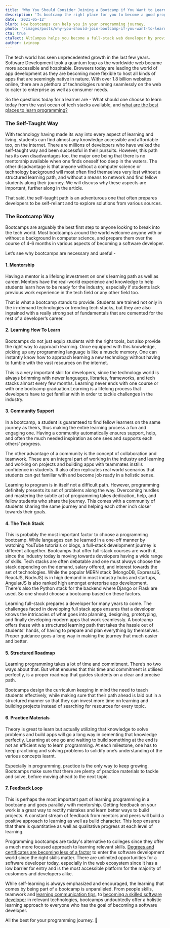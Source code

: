 ```yaml
---
title: 'Why You Should Consider Joining a Bootcamp if You Want to Learn Programming'
description: 'Is bootcamp the right place for you to become a good programmer? Learn the advantages of having a community of developers'
date: '2021-05-12'
blurb: How bootcamps can help you in your programming journey.
photo: '/images/posts/why-you-should-join-bootcamp-if-you-want-to-learn-programming.png'
cta: true
ctaText: AltCampus helps you become a full-stack web developer by providing the perfect roadmap for your programming journey.  🙌
author: ivinoop
---
```


The tech world has seen unprecedented growth in the last few years. Software Development took a quantum leap as the worldwide web became more accessible and hospitable. Browsers today are leading the world of app development as they are becoming more flexible to host all kinds of apps that are seemingly native in nature. With over 1.8 billion websites online, there are a plethora of technologies running seamlessly on the web to cater to enterprise as well as consumer needs.

So the questions today for a learner are - What should one choose to learn today from the vast ocean of tech stacks available, and [what are the best places to learn programming?](https://altcampus.school/community/posts/what-are-the-best-places-to-learn-coding)

### The Self-Taught Way

With technology having made its way into every aspect of learning and living, students can find almost any knowledge accessible and affordable too, on the internet. There are millions of developers who have walked the self-taught way and been successful in their pursuits. However, this path has its own disadvantages too, the major one being that there is no mentorship available when one finds oneself too deep in the waters. The other disadvantage is that anyone without a computer science or technology background will most often find themselves very lost without a structured learning path, and without a means to network and find fellow students along their journey. We will discuss why these aspects are important, further along in the article.

That said, the self-taught path is an adventurous one that often prepares developers to be self-reliant and to explore solutions from various sources.

### The Bootcamp Way

Bootcamps are arguably the best first step to anyone looking to break into the tech world. Most bootcamps around the world welcome anyone with or without a background in computer science, and prepare them over the course of 4-6 months in various aspects of becoming a software developer.

Let’s see why bootcamps are necessary and useful -

#### 1. Mentorship

Having a mentor is a lifelong investment on one's learning path as well as career. Mentors have the real-world experience and knowledge to help students learn how to be ready for the industry, especially if students lack previous work experience in the tech field or any other field too.

That is what a bootcamp stands to provide. Students are trained not only in the in-demand technologies or trending tech stacks, but they are also ingrained with a really strong set of fundamentals that are cemented for the rest of a developer’s career.

#### 2. Learning How To Learn

Bootcamps do not just equip students with the right tools, but also provide the right way to approach learning. Once equipped with this knowledge, picking up any programming language is like a muscle memory. One can instantly know how to approach learning a new technology without having to fumble with the vast resources on the internet.

This is a very important skill for developers, since the technology world is always brimming with newer languages, libraries, frameworks, and tech stacks almost every few months. Learning never ends with one course or with one bootcamp graduation.Learning is a lifelong process that developers have to get familiar with in order to tackle challenges in the industry.

#### 3. Community Support

In a bootcamp, a student is guaranteed to find fellow learners on the same journey as theirs, thus making the entire learning process a fun and engaging one. Having a community automatically ensures support, help, and often the much needed inspiration as one sees and supports each others' progress.

The other advantage of a community is the concept of collaboration and teamwork. These are an integral part of working in the industry and learning and working on projects and building apps with teammates instills confidence in students. It also often replicates real world scenarios that students can get familiar with and become job ready in a holistic sense.

Learning to program is in itself not a difficult path. However, programming definitely presents its set of problems along the way. Overcoming hurdles and mastering the subtle art of programming takes dedication, help, and fellow students who share the journey. This comes with a community of students sharing the same journey and helping each other inch closer towards their goals.

#### 4. The Tech Stack

This is probably the most important factor to choose a programming bootcamp. While languages can be learned in a one-off manner by watching YouTube tutorials or blogs, a full-stack development journey is different altogether. Bootcamps that offer full-stack courses are worth it, since the industry today is moving towards developers having a wide range of skills. Tech stacks are often debatable and one must always choose the stack depending on the demand, salary offered, and interest towards the set of technologies. While the popular MERN stack (MongoDB, ExpressJS, ReactJS, NodeJS) is in high demand in most industry hubs and startups, AngularJS is also ranked high amongst enterprise app development. There's also the Python stack for the backend where Django or Flask are used. So one should choose a bootcamp based on these factors.

Learning full-stack prepares a developer for many years to come. The challenges faced in developing full stack apps ensures that a developer knows the intricacies of what goes into planning, designing, prototyping, and finally developing modern apps that work seamlessly. A bootcamp offers these with a structured learning path that takes the hassle out of students' hands, of having to prepare and plan everything by themselves. Proper guidance goes a long way in making the journey that much easier and better. 

#### 5. Structured Roadmap

Learning programming takes a lot of time and commitment. There’s no two ways about that. But what ensures that this time and commitment is utilised perfectly, is a proper roadmap that guides students on a clear and precise path.

Bootcamps design the curriculum keeping in mind the need to teach students effectively, while making sure that their path ahead is laid out in a structured manner so that they can invest more time on learning and building projects instead of searching for resources for every topic.

#### 6. Practice Materials

Theory is great to learn but actually utilizing that knowledge to solve problems and build apps will go a long way in cementing that knowledge perfectly. Learning at one go and waiting to build something at the end is not an efficient way to learn programming. At each milestone, one has to keep practicing and solving problems to solidify one’s understanding of the various concepts learnt.

Especially in programming, practice is the only way to keep growing. Bootcamps make sure that there are plenty of practice materials to tackle and solve, before moving ahead to the next topic.

#### 7. Feedback Loop

This is perhaps the most important part of learning programming in a bootcamp and goes parallely with mentorship. Getting feedback on your work is a great way to rectify mistakes and learn better ways to build projects. A constant stream of feedback from mentors and peers will build a positive approach to learning as well as build character. This loop ensures that there is quantitative as well as qualitative progress at each level of learning.

Programming bootcamps are today's alternative to colleges since they offer a much more focused approach to learning relevant skills. [Degrees and certificates are becoming less of a factor](https://altcampus.school/community/posts/do-you-need-a-cs-degree-to-become-a-software-developer) to enter the software development world since the right skills matter. There are unlimited opportunities for a software developer today, especially in the web ecosystem since it has a low barrier for entry and is the most accessible platform for the majority of customers and developers alike. 

While self-learning is always emphasized and encouraged, the learning that comes by being part of a bootcamp is unparalleled. From people skills, teamwork and [learning communication tips](https://altcampus.school/community/posts/basic-communication-tips-for-beginner-developers), to [becoming a skilled software developer](https://altcampus.school/community/posts/4-simple-systems-to-learn-programming-faster) in relevant technologies, bootcamps undoubtedly offer a holistic learning approach to everyone who has the goal of becoming a software developer. 

All the best for your programming journey. 🙌
